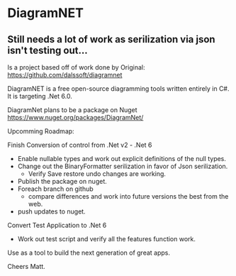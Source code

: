 # DiagramNET

## Still needs a lot of work as serilization via json isn't testing out...

Is a project based off of work done by Original: https://github.com/dalssoft/diagramnet

DiagramNET is a free open-source diagramming tools written entirely in C#.  It is targeting .Net 6.0.

DiagramNet plans to be a package on Nuget https://www.nuget.org/packages/DiagramNet/

Upcomming Roadmap:

Finish Conversion of control from .Net v2 - .Net 6
  - Enable nullable types and work out explicit definitions of the null types.
  - Change out the BinaryFormatter serilization in favor of Json serilization.
      - Verify Save restore undo changes are working.
  - Publish the package on nuget.
  - Foreach branch on github 
      - compare differences and work into future versions the best from the web.
  - push updates to nuget.

Convert Test Application to .Net 6
  - Work out test script and verify all the features function work.

Use as a tool to build the next generation of great apps.  

Cheers Matt. 

